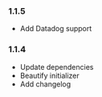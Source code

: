 ### 1.1.5

* Add Datadog support

### 1.1.4

* Update dependencies
* Beautify initializer
* Add changelog
